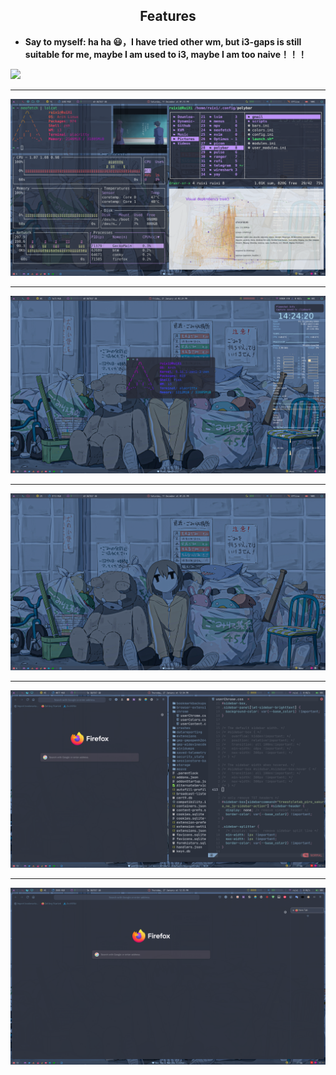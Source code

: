 ## <center>Features</center>

- **Say to myself: ha ha 😃，I have tried other wm, but i3-gaps is still suitable for me, maybe I am used to i3, maybe I am too naive！！！**

![](image/show.gif)

<hr/>

![](image/show1.png)

<hr/>

![](image/show2.png)

<hr/>

![](image/show3.png)

<hr/>

![](image/show4.png)

<hr/>

![](image/show5.png)

